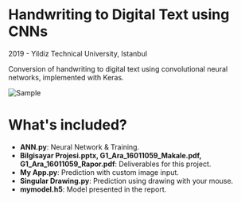 # Handwriting to Digital Text using CNNs
2019 - Yildiz Technical University, Istanbul

Conversion of handwriting to digital text using convolutional neural networks, implemented with Keras.

![Sample](https://i.hizliresim.com/jltmqhr.PNG)

# What's included?
* **ANN.py**: Neural Network & Training.
* **Bilgisayar Projesi.pptx, G1_Ara_16011059_Makale.pdf, G1_Ara_16011059_Rapor.pdf**: Deliverables for this project.
* **My App.py**: Prediction with custom image input.
* **Singular Drawing.py**: Prediction using drawing with your mouse.
* **mymodel.h5**: Model presented in the report.
